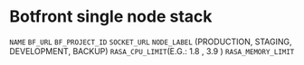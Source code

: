 # Botfront single node stack

`NAME`
`BF_URL`
`BF_PROJECT_ID`
`SOCKET_URL`
`NODE_LABEL` (PRODUCTION, STAGING, DEVELOPMENT, BACKUP)
`RASA_CPU_LIMIT`(E.G.: 1.8 , 3.9 ) 
`RASA_MEMORY_LIMIT`
